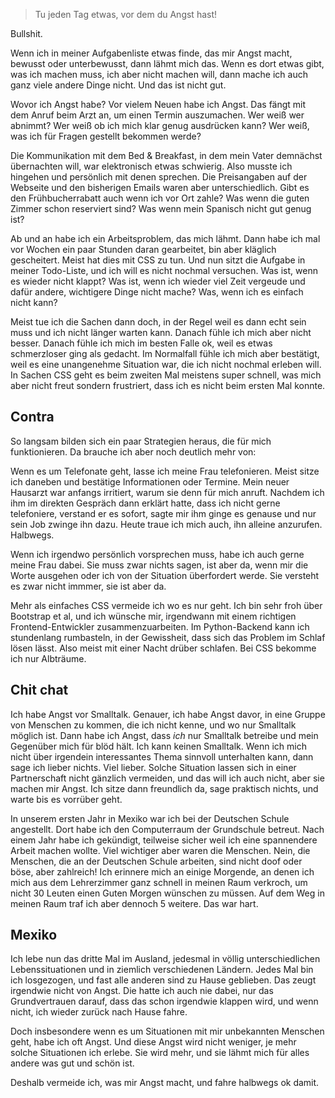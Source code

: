 <!--
.. title: Angst (2)
.. slug: angst-2
.. date: 2016-12-07 11:05:50
.. tags: personal, angst
.. status: private
-->

> Tu jeden Tag etwas, vor dem du Angst hast!

Bullshit.

Wenn ich in meiner Aufgabenliste etwas finde, das mir Angst macht, bewusst oder unterbewusst, dann lähmt mich das. Wenn es dort etwas gibt, was ich machen muss, ich aber nicht machen will, dann mache ich auch ganz viele andere Dinge nicht. Und das ist nicht gut.

Wovor ich Angst habe? Vor vielem Neuen habe ich Angst. Das fängt mit dem Anruf beim Arzt an, um einen Termin auszumachen. Wer weiß wer abnimmt? Wer weiß ob ich mich klar genug ausdrücken kann? Wer weiß, was ich für Fragen gestellt bekommen werde?

<!-- TEASER_END -->

Die Kommunikation mit dem Bed & Breakfast, in dem mein Vater demnächst übernachten will, war elektronisch etwas schwierig. Also musste ich hingehen und persönlich mit denen sprechen. Die Preisangaben auf der Webseite und den bisherigen Emails waren aber unterschiedlich. Gibt es den Frühbucherrabatt auch wenn ich vor Ort zahle? Was wenn die guten Zimmer schon reserviert sind? Was wenn mein Spanisch nicht gut genug ist?

Ab und an habe ich ein Arbeitsproblem, das mich lähmt. Dann habe ich mal vor Wochen ein paar Stunden daran gearbeitet, bin aber kläglich gescheitert. Meist hat dies mit CSS zu tun. Und nun sitzt die Aufgabe in meiner Todo-Liste, und ich will es nicht nochmal versuchen. Was ist, wenn es wieder nicht klappt? Was ist, wenn ich wieder viel Zeit vergeude und dafür andere, wichtigere Dinge nicht mache? Was, wenn ich es einfach nicht kann?

Meist tue ich die Sachen dann doch, in der Regel weil es dann echt sein muss und ich nicht länger warten kann. Danach fühle ich mich aber nicht besser. Danach fühle ich mich im besten Falle ok, weil es etwas schmerzloser ging als gedacht. Im Normalfall fühle ich mich aber bestätigt, weil es eine unangenehme Situation war, die ich nicht nochmal erleben will. In Sachen CSS geht es beim zweiten Mal meistens super schnell, was mich aber nicht freut sondern frustriert, dass ich es nicht beim ersten Mal konnte.

## Contra

So langsam bilden sich ein paar Strategien heraus, die für mich funktionieren. Da brauche ich aber noch deutlich mehr von:

Wenn es um Telefonate geht, lasse ich meine Frau telefonieren. Meist sitze ich daneben und bestätige Informationen oder Termine. Mein neuer Hausarzt war anfangs irritiert, warum sie denn für mich anruft. Nachdem ich ihm im direkten Gespräch dann erklärt hatte, dass ich nicht gerne telefoniere, verstand er es sofort, sagte mir ihm ginge es genause und nur sein Job zwinge ihn dazu. Heute traue ich mich auch, ihn alleine anzurufen. Halbwegs.

Wenn ich irgendwo persönlich vorsprechen muss, habe ich auch gerne meine Frau dabei. Sie muss zwar nichts sagen, ist aber da, wenn mir die Worte ausgehen oder ich von der Situation überfordert werde. Sie versteht es zwar nicht immmer, sie ist aber da.

Mehr als einfaches CSS vermeide ich wo es nur geht. Ich bin sehr froh über Bootstrap et al, und ich wünsche mir, irgendwann mit einem richtigen Frontend-Entwickler zusammenzuarbeiten. Im Python-Backend kann ich stundenlang rumbasteln, in der Gewissheit, dass sich das Problem im Schlaf lösen lässt. Also meist mit einer Nacht drüber schlafen. Bei CSS bekomme ich nur Albträume.

## Chit chat

Ich habe Angst vor Smalltalk. Genauer, ich habe Angst davor, in eine Gruppe von Menschen zu kommen, die ich nicht kenne, und wo nur Smalltalk möglich ist. Dann habe ich Angst, dass _ich_ nur Smalltalk betreibe und mein Gegenüber mich für blöd hält. Ich kann keinen Smalltalk. Wenn ich mich nicht über irgendein interessantes Thema sinnvoll unterhalten kann, dann sage ich lieber nichts. Viel lieber. Solche Situation lassen sich in einer Partnerschaft nicht gänzlich vermeiden, und das will ich auch nicht, aber sie machen mir Angst. Ich sitze dann freundlich da, sage praktisch nichts, und warte bis es vorrüber geht.

In unserem ersten Jahr in Mexiko war ich bei der Deutschen Schule angestellt. Dort habe ich den Computerraum der Grundschule betreut. Nach einem Jahr habe ich gekündigt, teilweise sicher weil ich eine spannendere Arbeit machen wollte. Viel wichtiger aber waren die Menschen. Nein, die Menschen, die an der Deutschen Schule arbeiten, sind nicht doof oder böse, aber zahlreich! Ich erinnere mich an einige Morgende, an denen ich mich aus dem Lehrerzimmer ganz schnell in meinen Raum verkroch, um nicht 30 Leuten einen Guten Morgen wünschen zu müssen. Auf dem Weg in meinen Raum traf ich aber dennoch 5 weitere. Das war hart.

## Mexiko

Ich lebe nun das dritte Mal im Ausland, jedesmal in völlig unterschiedlichen Lebenssituationen und in ziemlich verschiedenen Ländern. Jedes Mal bin ich losgezogen, und fast alle anderen sind zu Hause geblieben. Das zeugt irgendwie nicht von Angst. Die hatte ich auch nie dabei, nur das Grundvertrauen darauf, dass das schon irgendwie klappen wird, und wenn nicht, ich wieder zurück nach Hause fahre.

Doch insbesondere wenn es um Situationen mit mir unbekannten Menschen geht, habe ich oft Angst. Und diese Angst wird nicht weniger, je mehr solche Situationen ich erlebe. Sie wird mehr, und sie lähmt mich für alles andere was gut und schön ist.

Deshalb vermeide ich, was mir Angst macht, und fahre halbwegs ok damit.







